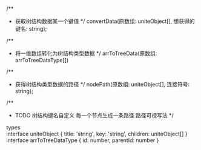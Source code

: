 /**
  * 获取树结构数据某一个键值
*/
convertData(原数组: uniteObject[],  想获得的键名: string);

/**
  * 将一维数组转化为树结构类型数据
*/
arrToTreeData(原数组: arrToTreeDataType[])

/**
  * 获得树结构类型数据的路径
*/
nodePath(原数组: uniteObject[], 连接符号: string);

/**
  * TODO 
  树结构键名自定义
  每一个节点生成一条路径
  路径可视写法
*/



types  
interface uniteObject {
  title: 'string',
  key: 'string',
  children:  uniteObject[]
}
interface arrToTreeDataType {
  id: number, parentId: number
}